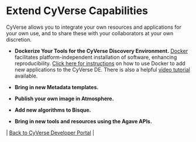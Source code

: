 # Extend CyVerse Capabilities

CyVerse allows you to integrate your own resources and applications for your own use, and to share these with your collaborators at your own discretion.

* **Dockerize Your Tools for the CyVerse Discovery Environment.** [Docker](https://www.docker.com/) facilitates platform-independent installation of software, enhancing reproducibility.  [Click here for instructions](https://wiki.cyverse.org/wiki/display/DEmanual/Dockerizing+Your+Tools+for+the+CyVerse+Discovery+Environment) on how to use Docker to add new applications to the CyVerse DE.  There is also a helpful [video tutorial](https://wiki.cyverse.org/wiki/display/Events/Focus+Forum+Webinar+-+Using+Docker+to+Bring+Tools+into+the+Discovery+Environment) available.

* **Bring in new Metadata templates.**

* **Publish your own image in Atmosphere.**

* **Add new algorithms to Bisque.**

* **Bring in new tools and resources using the Agave APIs.**

| [Back to CyVerse Developer Portal](../index.md) |
